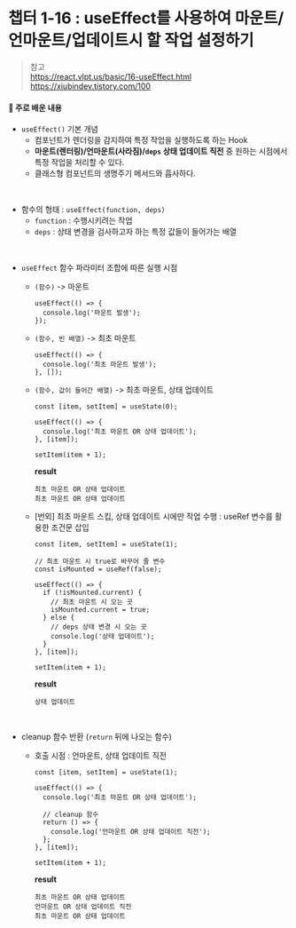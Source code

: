 # 챕터 1-16 : useEffect를 사용하여 마운트/언마운트/업데이트시 할 작업 설정하기

> 참고 <br> https://react.vlpt.us/basic/16-useEffect.html <br> https://xiubindev.tistory.com/100

#### 📕 주로 배운 내용

- `useEffect()` 기본 개념
  - 컴포넌트가 렌더링을 감지하여 특정 작업을 실행하도록 하는 Hook
  - **마운트(렌터링)/언마운트(사라짐)/`deps` 상태 업데이트 직전** 중 원하는 시점에서 특정 작업을 처리할 수 있다.
  - 클래스형 컴포넌트의 생명주기 메서드와 흡사하다.

<br>

- 함수의 형태 : `useEffect(function, deps)`
  - `function` : 수행시키려는 작업
  - `deps` : 상태 변경을 검사하고자 하는 특정 값들이 들어가는 배열

<br>

- `useEffect` 함수 파라미터 조합에 따른 실행 시점

  - `(함수)` -> 마운트

    ```
    useEffect(() => {
      console.log('마운트 발생');
    });
    ```

  - `(함수, 빈 배열)` -> 최초 마운트

    ```
    useEffect(() => {
      console.log('최초 마운트 발생');
    }, []);
    ```

  - `(함수, 값이 들어간 배열)` -> 최초 마운트, 상태 업데이트

    ```
    const [item, setItem] = useState(0);

    useEffect(() => {
      console.log('최초 마운트 OR 상태 업데이트');
    }, [item]);

    setItem(item + 1);
    ```

    **result**

    ```
    최초 마운트 OR 상태 업데이트
    최초 마운트 OR 상태 업데이트
    ```

  - [번외] 최초 마운트 스킵, 상태 업데이트 시에만 작업 수행 : useRef 변수를 활용한 조건문 삽입

    ```
    const [item, setItem] = useState(1);

    // 최초 마운트 시 true로 바꾸어 줄 변수
    const isMounted = useRef(false);

    useEffect(() => {
      if (!isMounted.current) {
        // 최초 마운트 시 오는 곳
        isMounted.current = true;
      } else {
        // deps 상태 변경 시 오는 곳
        console.log('상태 업데이트');
      }
    }, [item]);

    setItem(item + 1);
    ```

    **result**

    ```
    상태 업데이트
    ```

<br>

- cleanup 함수 반환 (`return` 뒤에 나오는 함수)

  - 호출 시점 : 언마운트, 상태 업데이트 직전

    ```
    const [item, setItem] = useState(1);

    useEffect(() => {
      console.log('최초 마운트 OR 상태 업데이트');

      // cleanup 함수
      return () => {
        console.log('언마운트 OR 상태 업데이트 직전');
      };
    }, [item]);

    setItem(item + 1);
    ```

    **result**

    ```
    최초 마운트 OR 상태 업데이트
    언마운트 OR 상태 업데이트 직전
    최초 마운트 OR 상태 업데이트
    ```
